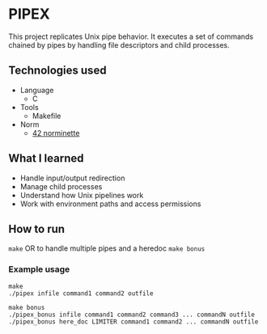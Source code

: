 # PIPEX
This project replicates Unix pipe behavior. It executes a set of commands chained by pipes by handling file descriptors and child processes.

## Technologies used
- Language
	- C
- Tools
	- Makefile
- Norm
	- [42 norminette](https://github.com/42school/norminette)

## What I learned
- Handle input/output redirection
- Manage child processes
- Understand how Unix pipelines work
- Work with environment paths and access permissions

## How to run
```make```
OR to handle multiple pipes and a heredoc
```make bonus```

### Example usage
```
make
./pipex infile command1 command2 outfile

make bonus
./pipex_bonus infile command1 command2 command3 ... commandN outfile
./pipex_bonus here_doc LIMITER command1 command2 ... commandN outfile
```
